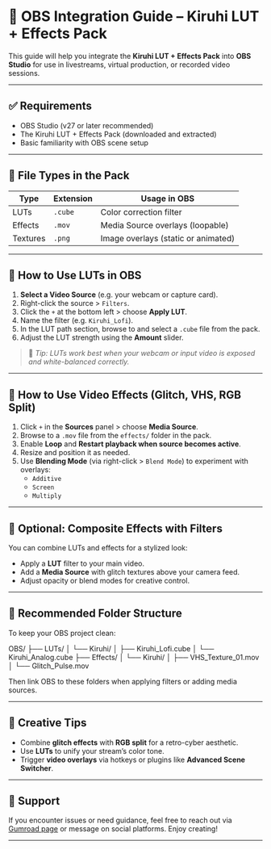 # 🎥 OBS Integration Guide – Kiruhi LUT + Effects Pack

This guide will help you integrate the **Kiruhi LUT + Effects Pack** into **OBS Studio** for use in livestreams, virtual production, or recorded video sessions.

---

## ✅ Requirements

- OBS Studio (v27 or later recommended)
- The Kiruhi LUT + Effects Pack (downloaded and extracted)
- Basic familiarity with OBS scene setup

---

## 🧱 File Types in the Pack

| Type      | Extension | Usage in OBS                    |
|-----------|-----------|----------------------------------|
| LUTs      | `.cube`   | Color correction filter         |
| Effects   | `.mov`    | Media Source overlays (loopable) |
| Textures  | `.png`    | Image overlays (static or animated) |

---

## 🎨 How to Use LUTs in OBS

1. **Select a Video Source** (e.g. your webcam or capture card).
2. Right-click the source > `Filters`.
3. Click the `+` at the bottom left > choose **Apply LUT**.
4. Name the filter (e.g. `Kiruhi_Lofi`).
5. In the LUT path section, browse to and select a `.cube` file from the pack.
6. Adjust the LUT strength using the **Amount** slider.

> 📝 *Tip: LUTs work best when your webcam or input video is exposed and white-balanced correctly.*

---

## 🌌 How to Use Video Effects (Glitch, VHS, RGB Split)

1. Click `+` in the **Sources** panel > choose **Media Source**.
2. Browse to a `.mov` file from the `effects/` folder in the pack.
3. Enable **Loop** and **Restart playback when source becomes active**.
4. Resize and position it as needed.
5. Use **Blending Mode** (via right-click > `Blend Mode`) to experiment with overlays:
   - `Additive`
   - `Screen`
   - `Multiply`

---

## 🧪 Optional: Composite Effects with Filters

You can combine LUTs and effects for a stylized look:

- Apply a **LUT** filter to your main video.
- Add a **Media Source** with glitch textures above your camera feed.
- Adjust opacity or blend modes for creative control.

---

## 📁 Recommended Folder Structure

To keep your OBS project clean:

OBS/
├── LUTs/
│ └── Kiruhi/
│ ├── Kiruhi_Lofi.cube
│ └── Kiruhi_Analog.cube
├── Effects/
│ └── Kiruhi/
│ ├── VHS_Texture_01.mov
│ └── Glitch_Pulse.mov


Then link OBS to these folders when applying filters or adding media sources.

---

## 🚀 Creative Tips

- Combine **glitch effects** with **RGB split** for a retro-cyber aesthetic.
- Use **LUTs** to unify your stream’s color tone.
- Trigger **video overlays** via hotkeys or plugins like **Advanced Scene Switcher**.

---

## 📌 Support

If you encounter issues or need guidance, feel free to reach out via [Gumroad page](https://gumroad.com/kiruhi) or message on social platforms. Enjoy creating!

---

